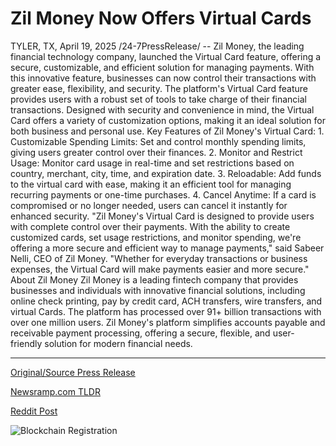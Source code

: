 # Zil Money Now Offers Virtual Cards

TYLER, TX, April 19, 2025 /24-7PressRelease/ -- Zil Money, the leading financial technology company, launched the Virtual Card feature, offering a secure, customizable, and efficient solution for managing payments. With this innovative feature, businesses can now control their transactions with greater ease, flexibility, and security.   The platform's Virtual Card feature provides users with a robust set of tools to take charge of their financial transactions. Designed with security and convenience in mind, the Virtual Card offers a variety of customization options, making it an ideal solution for both business and personal use.   Key Features of Zil Money's Virtual Card:   1. Customizable Spending Limits: Set and control monthly spending limits, giving users greater control over their finances.  2. Monitor and Restrict Usage: Monitor card usage in real-time and set restrictions based on country, merchant, city, time, and expiration date.  3. Reloadable: Add funds to the virtual card with ease, making it an efficient tool for managing recurring payments or one-time purchases.  4. Cancel Anytime: If a card is compromised or no longer needed, users can cancel it instantly for enhanced security.   "Zil Money's Virtual Card is designed to provide users with complete control over their payments. With the ability to create customized cards, set usage restrictions, and monitor spending, we're offering a more secure and efficient way to manage payments," said Sabeer Nelli, CEO of Zil Money. "Whether for everyday transactions or business expenses, the Virtual Card will make payments easier and more secure."  About Zil Money  Zil Money is a leading fintech company that provides businesses and individuals with innovative financial solutions, including online check printing, pay by credit card, ACH transfers, wire transfers, and virtual Cards. The platform has processed over 91+ billion transactions with over one million users. Zil Money's platform simplifies accounts payable and receivable payment processing, offering a secure, flexible, and user-friendly solution for modern financial needs. 

---

[Original/Source Press Release](https://www.24-7pressrelease.com/press-release/521964/zil-money-now-offers-virtual-cards)
                    

[Newsramp.com TLDR](https://newsramp.com/curated-news/zil-money-introduces-virtual-card-feature-for-secure-and-customizable-payments-management/2b847a5f04aa9a25195b0d5e7abefded) 

 



[Reddit Post](https://www.reddit.com/r/BlockchainWeb3New/comments/1k2qogv/zil_money_introduces_virtual_card_feature_for/) 



![Blockchain Registration](https://cdn.newsramp.app/24-7PressRelease/qrcode/254/19/fondyS_g.webp)